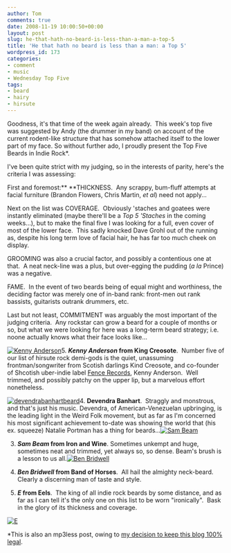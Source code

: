 ```yaml
---
author: Tom
comments: true
date: 2008-11-19 10:00:50+00:00
layout: post
slug: he-that-hath-no-beard-is-less-than-a-man-a-top-5
title: 'He that hath no beard is less than a man: a Top 5'
wordpress_id: 173
categories:
- comment
- music
- Wednesday Top Five
tags:
- beard
- hairy
- hirsute
---
```


Goodness, it's that time of the week again already.  This week's top five was suggested by Andy (the drummer in my band) on account of the current rodent-like structure that has somehow attached itself to the lower part of my face. So without further ado, I proudly present the Top Five Beards in Indie Rock*.

I've been quite strict with my judging, so in the interests of parity, here's the criteria I was assessing:

First and foremost:** **THICKNESS.  Any scrappy, bum-fluff attempts at facial furniture (Brandon Flowers, Chris Martin, _et al_) need not apply...

Next on the list was COVERAGE.  Obviously 'staches and goatees were instantly eliminated (maybe there'll be a _Top 5 'Staches_ in the coming weeks...), but to make the final five I was looking for a full, even cover of most of the lower face.  This sadly knocked Dave Grohl out of the running as, despite his long term love of facial hair, he has far too much cheek on display.

GROOMING was also a crucial factor, and possibly a contentious one at that.  A neat neck-line was a plus, but over-egging the pudding (_a la_ Prince) was a negative.

FAME.  In the event of two beards being of equal might and worthiness, the deciding factor was merely one of in-band rank: front-men out rank bassists, guitarists outrank drummers, etc.

Last but not least, COMMITMENT was arguably the most important of the judging criteria.  Any rockstar can grow a beard for a couple of months or so, but what we were looking for here was a long-term beard strategy; i.e. noone actually knows what their face looks like...

[![Kenny Anderson](http://eatenbymonsters.files.wordpress.com/2008/11/kingcreosotebeard2.jpg?w=96)](http://eatenbymonsters.files.wordpress.com/2008/11/kingcreosotebeard2.jpg)5. **_Kenny Anderson_ from King Creosote**.  Number five of our list of hirsute rock demi-gods is the quiet, unassuming frontman/songwriter from Scotish darlings Kind Creosote, and co-founder of Shcotish uber-indie label [Fence Records](http://www.fencerecords.com/), Kenny Anderson.  Well trimmed, and possibly patchy on the upper lip, but a marvelous effort nonetheless.

[![devendrabanhartbeard](http://eatenbymonsters.files.wordpress.com/2008/11/devendrabanhartbeard.jpg?w=77)](http://eatenbymonsters.files.wordpress.com/2008/11/devendrabanhartbeard.jpg)4. **Devendra Banhart**.  Straggly and monstrous, and that's just his music. Devendra, of American-Venezuelan upbringing, is the leading light in the Weird Folk movement, but as far as I'm concerned his most significant achievement to-date was showing the world that (his ex. squeeze) Natalie Portman has a thing for beards...[![Sam Beam](http://eatenbymonsters.files.wordpress.com/2008/11/ironandwine_sambeambeard1.jpg)](http://eatenbymonsters.files.wordpress.com/2008/11/ironandwine_sambeambeard1.jpg)

3. **_Sam Beam_ from Iron and Wine**. Sometimes unkempt and huge, sometimes neat and trimmed, yet always so, so dense. Beam's brush is a lesson to us all.[![Ben Bridwell](http://eatenbymonsters.files.wordpress.com/2008/11/bandofhorses_benbridwellbeard.jpg?w=128)](http://eatenbymonsters.files.wordpress.com/2008/11/bandofhorses_benbridwellbeard.jpg)

2. **_Ben Bridwell_ from Band of Horses**.  All hail the almighty neck-beard.  Clearly a discerning man of taste and style.

1. **_E_ from Eels**.  The king of all indie rock beards by some distance, and as far as I can tell it's the only one on this list to be worn "ironically".  Bask in the glory of its thickness and coverage.

[![E](http://eatenbymonsters.files.wordpress.com/2008/11/ebeard.jpg?w=300)](http://eatenbymonsters.files.wordpress.com/2008/11/ebeard.jpg)

*This is also an mp3less post, owing to [my decision to keep this blog 100% legal](http://eatenbymonsters.wordpress.com/2008/11/18/say-what/).
